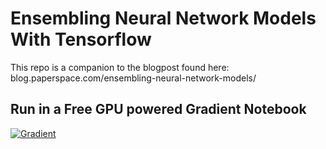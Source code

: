 # Ensembling Neural Network Models With Tensorflow

This repo is a companion to the blogpost found here: blog.paperspace.com/ensembling-neural-network-models/

## Run in a Free GPU powered Gradient Notebook

[![Gradient](https://assets.paperspace.io/img/gradient-badge.svg)](https://console.paperspace.com/github/gradient-ai/tf-ensemble?machine=Free-GPU)
